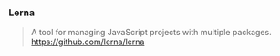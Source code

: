 ### Lerna
>A tool for managing JavaScript projects with multiple packages.
>https://github.com/lerna/lerna